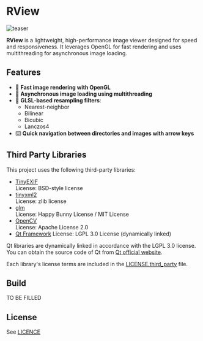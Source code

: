 # RView

![teaser](/assets/teaser.png)

**RView** is a lightweight, high-performance image viewer designed for speed and responsiveness. It leverages OpenGL for fast rendering and uses multithreading for asynchronous image loading.

## Features

- 🚀 **Fast image rendering with OpenGL**
- 🔄 **Asynchronous image loading using multithreading**
- 🎨 **GLSL-based resampling filters**:
  - Nearest-neighbor
  - Bilinear
  - Bicubic
  - Lanczos4
- ⌨️ **Quick navigation between directories and images with arrow keys**

## Third Party Libraries

This project uses the following third-party libraries:

- [TinyEXIF](https://github.com/cdcseacave/TinyEXIF)  
  License: BSD-style license
- [tinyxml2](https://github.com/leethomason/tinyxml2)  
  License: zlib license
- [glm](https://github.com/g-truc/glm)  
  License: Happy Bunny License / MIT License
- [OpenCV](https://opencv.org/)  
  License: Apache License 2.0
- [Qt Framework](https://www.qt.io/)
  License: LGPL 3.0 License (dynamically linked)

Qt libraries are dynamically linked in accordance with the LGPL 3.0 license.  
You can obtain the source code of Qt from [Qt official website](https://download.qt.io/official_releases/qt/).

Each library's license terms are included in the [LICENSE.third_party](/LICENSE.third_party) file.

## Build

TO BE FILLED

## License

See [LICENCE](/LICENSE)
